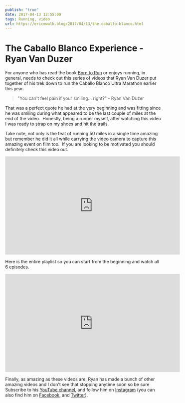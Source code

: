 ```yaml
---
publish: "true"
date: 2017-04-13 12:55:00
tags: Running, video
url: https://ericmwalk.blog/2017/04/13/the-caballo-blanco.html
---
```


# The Caballo Blanco Experience - Ryan Van Duzer

For anyone who has read the book <a href="https://www.amazon.com/Born-Run-Christopher-McDougall-ebook/dp/B0028MBKVG/?tag=stthink-20" rel="nofollow">Born to Run</a> or enjoys running, in general, needs to check out this series of videos that Ryan Van Duzer put together of his trek down to run the Caballo Blanco Ultra Marathon earlier this year.

> "You can't feel pain if your smiling... right?" - Ryan Van Duzer

That was a perfect quote he had at the very beginning and was fitting since he was smiling during what appeared to be the last couple of miles at the end of the video.  Honestly, being a runner myself, after watching this video I was ready to strap on my shoes and hit the trails.

Take note, not only is the feat of running 50 miles in a single time amazing but remember he did it all while carrying the video camera to capture this amazing event on film too.  If you are looking to be motivated you should definitely check this video out.

<iframe width="560" height="315" src="https://www.youtube.com/embed/-UkMzj89F9E" title="YouTube video player" frameborder="0" allow="accelerometer; autoplay; clipboard-write; encrypted-media; gyroscope; picture-in-picture" allowfullscreen></iframe>


Here is the entire playlist so you can start from the beginning and watch all 6 episodes.


<iframe width="560" height="315" src="https://www.youtube.com/embed/videoseries?list=PLQntYl1jtMXtNUBm4pc3nfHKAwKs5seWn" title="YouTube video player" frameborder="0" allow="accelerometer; autoplay; clipboard-write; encrypted-media; gyroscope; picture-in-picture" allowfullscreen></iframe>


Finally, as amazing as these videos are, Ryan has made a bunch of other amazing videos and I don't see that stopping anytime soon so be sure Subscribe to his <a href="https://www.youtube.com/user/Duzaster/">YouTube channel</a>, and follow him on <a href="https://www.instagram.com/duzer/">Instagram</a> (you can also find him on <a href="https://www.facebook.com/RyanVanDuzer">Facebook</a>, and <a href="https://twitter.com/duzer">Twitter</a>).
